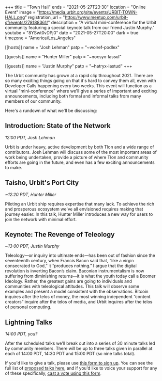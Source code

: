 +++
title = "Town Hall"
ends = "2021-05-27T23:30"
location = "Online Event"
image = "https://media.urbit.org/site/events/URBIT-TOWN-HALL.png"
registration_url = "https://www.meetup.com/urbit-sf/events/278188361/"
description = "A virtual mini-conference for the Urbit community featuring a special keynote talk from our friend Justin Murphy."
youtube = "8YSwt0vDPj0"
date = "2021-05-27T20:00"
dark = true
timezone = "America/Los_Angeles"

[[hosts]]
name = "Josh Lehman"
patp = "~wolref-podlex"

[[guests]]
name = "Hunter Miller"
patp = "~nocsyx-lassul"

[[guests]]
name = "Justin Murphy"
patp = "~hatryx-lastud"
+++

The Urbit community has grown at a rapid clip throughout 2021. There are so many exciting things going on that it's hard to convey them all, even with Developer Calls happening every two weeks. This event will function as a virtual "mini-conference" where we'll give a series of important and exciting announcements, including both formal and informal talks from many members of our community.

Here's a rundown of what we'll be discussing:

## Introduction: State of the Network

_12:00 PDT, Josh Lehman_

Urbit is under heavy, active development by both Tlon and a wide range of contributors. Josh Lehman will discuss some of the most important areas of work being undertaken, provide a picture of where Tlon and community efforts are going in the future, and even has a few exciting announcements to make.

## Taisho, Urbit's Port City

_~12:20 PDT, Hunter Miller_

Piloting an Urbit ship requires expertise that many lack. To achieve the rich and prosperous ecosystem we've all envisioned requires making that journey easier. In this talk, Hunter Miller introduces a new way for users to join the network with minimal effort.

## Keynote: The Revenge of Teleology

_~13:00 PDT, Justin Murphy_

Teleology—or inquiry into ultimate ends—has been out of fashion since the seventeenth century, when Francis Bacon said that, “like a virgin consecrated to God,” it “produces nothing.” I argue that the digital revolution is inverting Bacon’s claim. Baconian instrumentalism is now suffering from diminishing returns—it is what the youth today call a Boomer Ideology. Rather, the greatest gains are going to individuals and communities with teleological attitudes. This talk will observe some examples and present a model consistent with the observations. Bitcoin inquires after the telos of money, the most winning independent “content creators” inquire after the telos of media, and Urbit inquires after the telos of personal computing.

## Lightning Talks

_14:00 PDT, you?_

After the scheduled talks we'll break out into a series of 30 minute talks led by community members. There will be up to three talks given in parallel at each of 14:00 PDT, 14:30 PDT and 15:00 PDT (so nine talks total).

If you'd like to give a talk, please use [this form to sign up](https://airtable.com/shr0Xmqcv1HSy47EP). You can see the full list of [proposed talks here](https://airtable.com/shreGQ4kCU8RA5GJS/tblTZxCpqedJBwSkE), and if you'd like to voice your support for any of these specifically, [cast a vote using this form](https://airtable.com/shrhNRUAGCqZ38VXA).
